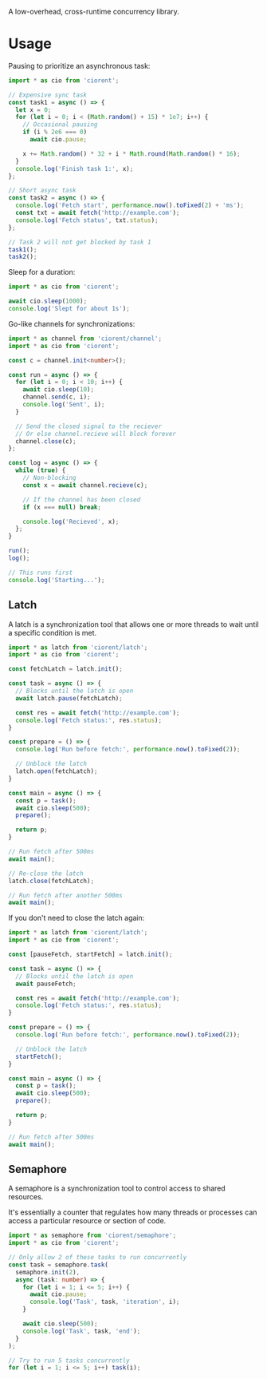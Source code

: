 A low-overhead, cross-runtime concurrency library.

# Usage
Pausing to prioritize an asynchronous task:
```ts
import * as cio from 'ciorent';

// Expensive sync task
const task1 = async () => {
  let x = 0;
  for (let i = 0; i < (Math.random() + 15) * 1e7; i++) {
    // Occasional pausing
    if (i % 2e6 === 0)
      await cio.pause;

    x += Math.random() * 32 + i * Math.round(Math.random() * 16);
  }
  console.log('Finish task 1:', x);
};

// Short async task
const task2 = async () => {
  console.log('Fetch start', performance.now().toFixed(2) + 'ms');
  const txt = await fetch('http://example.com');
  console.log('Fetch status', txt.status);
};

// Task 2 will not get blocked by task 1
task1();
task2();
```

Sleep for a duration:
```ts
import * as cio from 'ciorent';

await cio.sleep(1000);
console.log('Slept for about 1s');
```

Go-like channels for synchronizations:
```ts
import * as channel from 'ciorent/channel';
import * as cio from 'ciorent';

const c = channel.init<number>();

const run = async () => {
  for (let i = 0; i < 10; i++) {
    await cio.sleep(10);
    channel.send(c, i);
    console.log('Sent', i);
  }

  // Send the closed signal to the reciever
  // Or else channel.recieve will block forever
  channel.close(c);
};

const log = async () => {
  while (true) {
    // Non-blocking
    const x = await channel.recieve(c);

    // If the channel has been closed
    if (x === null) break;

    console.log('Recieved', x);
  };
}

run();
log();

// This runs first
console.log('Starting...');
```

## Latch
A latch is a synchronization tool that allows one or more threads to wait until a specific condition is met.

```ts
import * as latch from 'ciorent/latch';
import * as cio from 'ciorent';

const fetchLatch = latch.init();

const task = async () => {
  // Blocks until the latch is open
  await latch.pause(fetchLatch);

  const res = await fetch('http://example.com');
  console.log('Fetch status:', res.status);
}

const prepare = () => {
  console.log('Run before fetch:', performance.now().toFixed(2));

  // Unblock the latch
  latch.open(fetchLatch);
}

const main = async () => {
  const p = task();
  await cio.sleep(500);
  prepare();

  return p;
}

// Run fetch after 500ms
await main();

// Re-close the latch
latch.close(fetchLatch);

// Run fetch after another 500ms
await main();
```

If you don't need to close the latch again:
```ts
import * as latch from 'ciorent/latch';
import * as cio from 'ciorent';

const [pauseFetch, startFetch] = latch.init();

const task = async () => {
  // Blocks until the latch is open
  await pauseFetch;

  const res = await fetch('http://example.com');
  console.log('Fetch status:', res.status);
}

const prepare = () => {
  console.log('Run before fetch:', performance.now().toFixed(2));

  // Unblock the latch
  startFetch();
}

const main = async () => {
  const p = task();
  await cio.sleep(500);
  prepare();

  return p;
}

// Run fetch after 500ms
await main();
```

## Semaphore
A semaphore is a synchronization tool to control access to shared resources.

It's essentially a counter that regulates how many threads or processes can access a particular resource or section of code.

```ts
import * as semaphore from 'ciorent/semaphore';
import * as cio from 'ciorent';

// Only allow 2 of these tasks to run concurrently
const task = semaphore.task(
  semaphore.init(2),
  async (task: number) => {
    for (let i = 1; i <= 5; i++) {
      await cio.pause;
      console.log('Task', task, 'iteration', i);
    }

    await cio.sleep(500);
    console.log('Task', task, 'end');
  }
);

// Try to run 5 tasks concurrently
for (let i = 1; i <= 5; i++) task(i);
```
